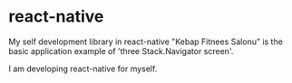 # react-native
My self development library in react-native
"Kebap Fitnees Salonu" is the basic application example of 'three Stack.Navigator screen'.

I am developing react-native for myself.

